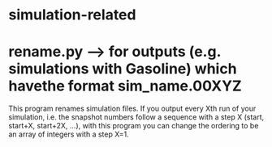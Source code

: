 # simulation-related 
rename.py --> for outputs (e.g. simulations with Gasoline) which havethe format sim_name.00XYZ 
=========

This program renames simulation files. If you output every Xth run of your simulation, i.e. the snapshot numbers follow a sequence with a step X (start, start+X, start+2X, ...), with this program you can change the ordering to be an array of integers with a step X=1. 
